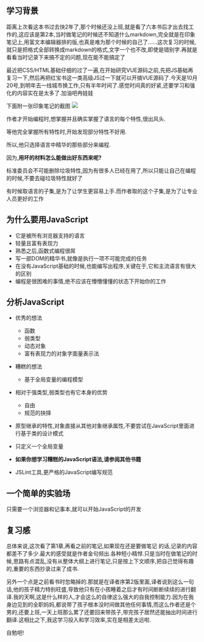 ## 学习背景
距离上次看这本书过去快2年了,那个时候还没上班,就是看了六本书后才出去找工作的,这应该是第2本,当时做笔记的时候还不知道什么markdown,完全就是在印象笔记上,用富文本编辑器排的版,也真是难为那个时候的自己了......这次复习的时候,就只是把格式全部转换成markdown的格式,文字一个也不改,即使是错别字.再就是看看当时记录下来搞不定的问题,现在能不能搞定了

最近把CSS/HTML基础仔细的过了一遍,在开始研究VUE源码之前,先把JS基础再复习一下,然后再把红宝书这一类高级JS过一下就可以开搞VUE源码了.今天是10月20号,到明年去一线城市换工作,只有半年时间了.感觉时间真的好紧,还要学习和强化的内容实在是太多了.加油吧冉娃娃

下面附一张印象笔记的截图
![](https://user-gold-cdn.xitu.io/2019/10/20/16de8c294a50f21a?w=330&h=764&f=png&s=74142)

作者才开始编程时,想掌握并且确实掌握了语言的每个特性,很出风头.

等他完全掌握所有特性时,开始发现部分特性不好用.

所以,他只选择语言中精华的那些部分来编程.

因为,**用坏的材料怎么能做出好东西来呢?**

标准委员会不可能删除垃圾特性,因为有很多人已经在用了,所以只能让自己在编程的时候,不要去碰垃圾特性就好了

有时候取语言的子集,是为了让学生更容易上手.而作者取的这个子集,是为了让专业人员更好的工作 

## 为什么要用JavaScript
- 它是被所有浏览器支持的语言
- 轻量且富有表现力
- 熟悉之后,函数式编程很屌
- 写一部DOM的精华书,就像是执行一项不可能完成的任务
- 在没有JavaScript基础的时候,也能编写出程序,关键在于,它和主流语言有很大的区别
- 编程是很困难的事情,绝不应该在懵懵懂懂的状态下开始你的工作 

## 分析JavaScript
- 优秀的想法
  - 函数
  - 弱类型
  - 动态对象
  - 富有表现力的对象字面量表示法
- 糟糕的想法
  - 基于全局变量的编程模型
- 相对于强类型,弱类型也有它本身的优势
  - 自由
  - 规范的抉择


- 原型继承的特性,对象直接从其他对象继承属性,不要尝试在JavaScript里面进行基于类的设计模式
- 只定义一个全局变量
- **如果你想学习糟糕的JavaScript语法,请参阅其他书籍**
- JSLint工具,更严格的JavaScript编写规范
    
## 一个简单的实验场
只需要一个浏览器和记事本,就可以开始JavaScript的开发

## 复习感
总体来说,这次看了第1章,再看之前的笔记,如果现在还是要做笔记 的话,记录的内容都差不了多少.最大的感受就是作者金句频出.各种短小精悍.只是当时在做笔记的时候,思路有点混乱,没有从整体大纲上进行笔记,只是按上下文顺序,把自己觉得有趣的,重要的东西抄录过来了成书.

另外一个点是之前看书时忽略掉的.那就是在译者序第2版里面,译者说到这么一句话,他的孩子精力特别旺盛,导致他只有在小孩睡着之后才有时间断断续续的进行翻译.我的天啊,这是什么样的人,才会这么的自律这么强大的自我控制能力.因为在我身边见到的全职妈妈,都说带了孩子根本没时间做其他任何事情,而这么作者还是个男的,还要上班,一天上班那么累了还要回来带孩子,带完孩子居然还能抽出时间进行翻译.这相比之下,我这学习投入和学习效率,实在是相差太远啦.

自勉吧!